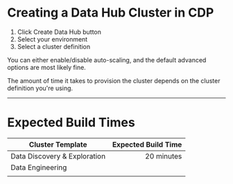 # Creating a Data Hub Cluster in CDP


1. Click Create Data Hub button
2. Select your environment
3. Select a cluster definition

You can either enable/disable auto-scaling, and the default advanced options are most likely fine.

The amount of time it takes to provision the cluster depends on the cluster definition you're using.

---

# Expected Build Times

| Cluster Template             	| Expected Build Time 	|
|------------------------------	|--------------------:	|
| Data Discovery & Exploration 	|          20 minutes 	|
| Data Engineering             	|                     	|
|                              	|                     	|
